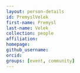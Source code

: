 ```yaml
---
layout: person-details
id: PremyslVelek
first-name: Premysl
last-name: Velek
collection: people
affiliation:
homepage:
github_username: 
orcid:
groups: [event, community]
---
```

